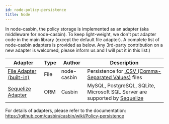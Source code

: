 ```yaml
---
id: node-policy-persistence
title: Node
---
```


In node-casbin, the policy storage is implemented as an adapter (aka middleware for node-casbin). To keep light-weight, we don't put adapter code in the main library (except the default file adapter). A complete list of node-casbin adapters is provided as below. Any 3rd-party contribution on a new adapter is welcomed, please inform us and I will put it in this list:)

Adapter | Type | Author | Description
----|------|----|----
[File Adapter (built-in)](https://github.com/casbin/casbin/wiki/Policy-persistence#file-adapter) | File | node-casbin | Persistence for [.CSV (Comma-Separated Values)](https://en.wikipedia.org/wiki/Comma-separated_values) files
[Sequelize Adapter](https://github.com/node-casbin/sequelize-adapter) | ORM | Casbin | MySQL, PostgreSQL, SQLite, Microsoft SQL Server are supported by [Sequelize](https://github.com/sequelize/sequelize)

For details of adapters, please refer to the documentation: https://github.com/casbin/casbin/wiki/Policy-persistence
